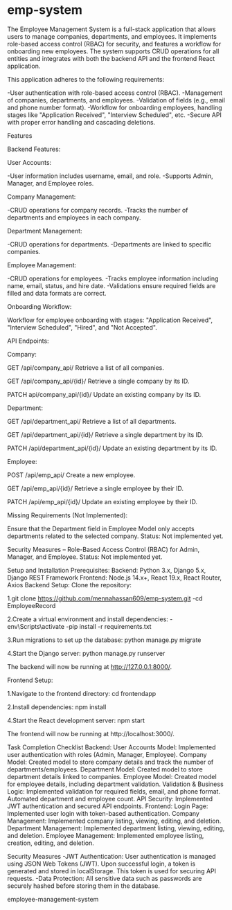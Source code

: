 # emp-system

The Employee Management System is a full-stack application that allows users to manage companies, departments, and employees. It implements role-based access control (RBAC) for security, and features a workflow for onboarding new employees. The system supports CRUD operations for all entities and integrates with both the backend API and the frontend React application.

This application adheres to the following requirements:

-User authentication with role-based access control (RBAC). -Management of companies, departments, and employees. -Validation of fields (e.g., email and phone number format). -Workflow for onboarding employees, handling stages like "Application Received", "Interview Scheduled", etc. -Secure API with proper error handling and cascading deletions.

Features

Backend Features:

User Accounts:

-User information includes username, email, and role. -Supports Admin, Manager, and Employee roles.

Company Management:

-CRUD operations for company records. -Tracks the number of departments and employees in each company.

Department Management:

-CRUD operations for departments. -Departments are linked to specific companies.

Employee Management:

-CRUD operations for employees. -Tracks employee information including name, email, status, and hire date. -Validations ensure required fields are filled and data formats are correct.

Onboarding Workflow:

Workflow for employee onboarding with stages: "Application Received", "Interview Scheduled", "Hired", and "Not Accepted".

API Endpoints:

Company:

GET /api/company_api/ Retrieve a list of all companies.

GET /api/company_api/{id}/ Retrieve a single company by its ID.

PATCH api/company_api/{id}/ Update an existing company by its ID.

Department:

GET /api/department_api/ Retrieve a list of all departments.

GET /api/department_api/{id}/ Retrieve a single department by its ID.

PATCH /api/department_api/{id}/ Update an existing department by its ID.

Employee:

POST /api/emp_api/ Create a new employee.

GET /api/emp_api/{id}/ Retrieve a single employee by their ID.

PATCH /api/emp_api/{id}/ Update an existing employee by their ID.

Missing Requirements (Not Implemented):

Ensure that the Department field in Employee Model only accepts departments related to the selected company. Status: Not implemented yet.

Security Measures – Role-Based Access Control (RBAC) for Admin, Manager, and Employee. Status: Not implemented yet.

Setup and Installation Prerequisites: Backend: Python 3.x, Django 5.x, Django REST Framework Frontend: Node.js 14.x+, React 19.x, React Router, Axios Backend Setup: Clone the repository:

1.git clone https://github.com/mennahassan609/emp-system.git 
-cd EmployeeRecord

2.Create a virtual environment and install dependencies: 
-env\Scripts\activate 
-pip install -r requirements.txt

3.Run migrations to set up the database: python manage.py migrate

4.Start the Django server: python manage.py runserver

The backend will now be running at http://127.0.0.1:8000/.

Frontend Setup:

1.Navigate to the frontend directory: cd frontendapp

2.Install dependencies: npm install

4.Start the React development server: npm start

The frontend will now be running at http://localhost:3000/.

Task Completion Checklist Backend: User Accounts Model: Implemented user authentication with roles (Admin, Manager, Employee). Company Model: Created model to store company details and track the number of departments/employees. Department Model: Created model to store department details linked to companies. Employee Model: Created model for employee details, including department validation. Validation & Business Logic: Implemented validation for required fields, email, and phone format. Automated department and employee count. API Security: Implemented JWT authentication and secured API endpoints. Frontend: Login Page: Implemented user login with token-based authentication. Company Management: Implemented company listing, viewing, editing, and deletion. Department Management: Implemented department listing, viewing, editing, and deletion. Employee Management: Implemented employee listing, creation, editing, and deletion.

Security Measures -JWT Authentication: User authentication is managed using JSON Web Tokens (JWT). Upon successful login, a token is generated and stored in localStorage. This token is used for securing API requests. -Data Protection: All sensitive data such as passwords are securely hashed before storing them in the database.

employee-management-system
